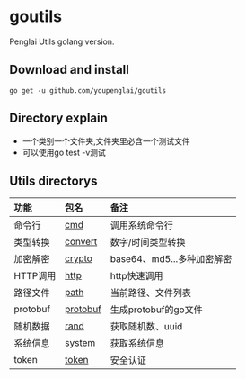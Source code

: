 # goutils
Penglai Utils golang version.

Download and install
-------------

    go get -u github.com/youpenglai/goutils


Directory explain
-------------
- 一个类别一个文件夹,文件夹里必含一个测试文件
- 可以使用go test -v测试


Utils directorys
-------------

| 功能 | 包名 |  备注 |
| :--- | :--- | :--- |
| 命令行 | [cmd](comtool/) | 调用系统命令行 |
| 类型转换 | [convert](convertor/) | 数字/时间类型转换 |
| 加密解密 | [crypto](cryptotool/) | base64、md5...多种加密解密 |
| HTTP调用 | [http](httptool/http.go) | http快速调用 |
| 路径文件 | [path](pathtool/) | 当前路径、文件列表 |
| protobuf | [protobuf](protoctool/) | 生成protobuf的go文件 |
| 随机数据 | [rand](randtool/) | 获取随机数、uuid |
| 系统信息 | [system](systool/system.go) | 获取系统信息 |
| token | [token](tokentool/jwt.go) | 安全认证 |